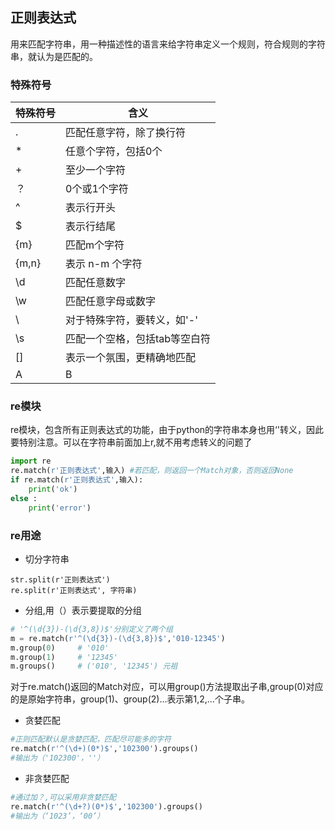 ## 正则表达式
用来匹配字符串，用一种描述性的语言来给字符串定义一个规则，符合规则的字符串，就认为是匹配的。

### 特殊符号
特殊符号| 含义
--- |---
.    | 匹配任意字符，除了换行符
*    | 任意个字符，包括0个
+    | 至少一个字符
？   | 0个或1个字符
^    | 表示行开头
$    | 表示行结尾
{m}  | 匹配m个字符
{m,n}| 表示 n-m 个字符
\d   | 匹配任意数字
\w   | 匹配任意字母或数字 
\    | 对于特殊字符，要转义，如'\-'
\s   | 匹配一个空格，包括tab等空白符
[]   | 表示一个氛围，更精确地匹配
A|B  | 匹配A或者B

### re模块
re模块，包含所有正则表达式的功能，由于python的字符串本身也用‘\'转义，因此要特别注意。可以在字符串前面加上r,就不用考虑转义的问题了
```python
import re
re.match(r'正则表达式',输入) #若匹配，则返回一个Match对象，否则返回None
if re.match(r'正则表达式',输入):
    print('ok')
else :
    print('error')
```
### re用途
* 切分字符串
```
str.split(r'正则表达式')
re.split(r'正则表达式', 字符串)
```
* 分组,用（）表示要提取的分组
```python 
# '^(\d{3})-(\d{3,8})$'分别定义了两个组
m = re.match(r'^(\d{3})-(\d{3,8})$','010-12345')
m.group(0)     # '010'
m.group(1)     # '12345'
m.groups()     # ('010', '12345') 元祖
```
对于re.match()返回的Match对应，可以用group()方法提取出子串,group(0)对应的是原始字符串，group(1)、group(2)...表示第1,2,...个子串。

* 贪婪匹配
```python
#正则匹配默认是贪婪匹配，匹配尽可能多的字符
re.match(r'^(\d+)(0*)$','102300').groups()
#输出为（'102300'，''）
```
* 非贪婪匹配
```python
#通过加？,可以采用非贪婪匹配
re.match(r'^(\d+?)(0*)$','102300').groups()
#输出为（‘1023’，‘00’）
```
